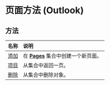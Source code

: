 
# 页面方法 (Outlook)

## 方法



|**名称**|**说明**|
|:-----|:-----|
|[添加](4a28aac5-be6f-0892-0fc1-17ded4dff783.md)|在  **[Pages](ed4dd77e-b339-7f43-d036-c02daa69d5b8.md)** 集合中创建一个新页面。|
|[项目](f2bdcbfa-33d1-04bd-7ab5-551ea779e648.md)|从集合中返回一页。|
|[删除](211b0f26-8193-6c6f-d3c5-4b8495629cf3.md)|从集合中删除对象。|
